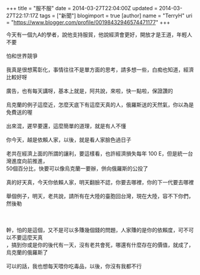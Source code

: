 +++
title = "服不服"
date = 2014-03-27T22:04:00Z
updated = 2014-03-27T22:17:17Z
tags = ["新聞"]
blogimport = true 
[author]
	name = "TerryH"
	uri = "https://www.blogger.com/profile/00198432946574471177"
+++

今天有一個九A的學者，說他支持服貿，他說經濟會更好，開放才是王道，年輕人不要<br /><br />怕和世界競爭<br /><br />我真是很想罵彰化，事情往往不是單方面的思考，請多想一些，白痴也知道，經濟比較好呀<br /><br />廣告，也有每天講呀，基本上就是，阿共說，來啦，快一點啦，保證讚的<br /><br />烏克蘭的例子這麼近，怎麼天底下有這麼天真的人，俄羅斯送的天然氣，你以為是免費送的喔<br /><br />出來混，遲早要還，這麼簡單的道理，就是有人不懂<br /><br />你今天，越是依賴人家，以後，就是看人家臉色過日子<br /><br />老共在經濟上面的所謂的讓利，要這樣看，也許經濟損失每年 100 E，但是統一台灣進度向前推進，<br />50個百分比，快要可以像烏克蘭一要辦，併向俄羅斯的公投了<br /><br />真的好天真，今天你依賴人家，明天翻臉不認，你要去哪裡，你的下一代要去哪裡<br /><br />舉個例子，明天，老共說，請所有在大陸的臺胞回台灣，現在大陸，容不下你們，然後勒<br /><br /><br /><br />幹，怕的是這個，又不是可以多賺幾個錢的問題，人家賺的是你的依賴度，可不可以不要這麼天真<br />，搞到你或是你的後代有一天，沒有老共會死，哪還有什麼存在的價值，就成了，烏克蘭的俄羅斯了<br /><br />可以的話，我也想每天喂你吃毒品，以後，你沒有我都不行
